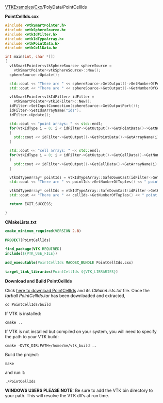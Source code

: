 [VTKExamples](/home/)/[Cxx](/Cxx)/PolyData/PointCellIds

**PointCellIds.cxx**
```c++
#include <vtkSmartPointer.h>
#include <vtkSphereSource.h>
#include <vtkIdFilter.h>
#include <vtkIdTypeArray.h>
#include <vtkPointData.h>
#include <vtkCellData.h>

int main(int, char *[])
{
  vtkSmartPointer<vtkSphereSource> sphereSource =
    vtkSmartPointer<vtkSphereSource>::New();
  sphereSource->Update();

  std::cout << "There are " << sphereSource->GetOutput()->GetNumberOfPoints() << " points." << std::endl;
  std::cout << "There are " << sphereSource->GetOutput()->GetNumberOfCells() << " cells." << std::endl;

  vtkSmartPointer<vtkIdFilter> idFilter =
    vtkSmartPointer<vtkIdFilter>::New();
  idFilter->SetInputConnection(sphereSource->GetOutputPort());
  idFilter->SetIdsArrayName("ids");
  idFilter->Update();

  std::cout << "point arrays: " << std::endl;
  for(vtkIdType i = 0; i < idFilter->GetOutput()->GetPointData()->GetNumberOfArrays(); i++)
  {
    std::cout << idFilter->GetOutput()->GetPointData()->GetArrayName(i) << std::endl;
  }

  std::cout << "cell arrays: " << std::endl;
  for(vtkIdType i = 0; i < idFilter->GetOutput()->GetCellData()->GetNumberOfArrays(); i++)
  {
    std::cout << idFilter->GetOutput()->GetCellData()->GetArrayName(i) << std::endl;
  }

  vtkIdTypeArray* pointIds = vtkIdTypeArray::SafeDownCast(idFilter->GetOutput()->GetPointData()->GetArray("ids"));
  std::cout << "There are " << pointIds->GetNumberOfTuples() << " point ids" << std::endl;

  vtkIdTypeArray* cellIds = vtkIdTypeArray::SafeDownCast(idFilter->GetOutput()->GetCellData()->GetArray("ids"));
  std::cout << "There are " << cellIds->GetNumberOfTuples() << " point ids" << std::endl;

  return EXIT_SUCCESS;

}
```
**CMakeLists.txt**
```cmake
cmake_minimum_required(VERSION 2.8)
 
PROJECT(PointCellIds)
 
find_package(VTK REQUIRED)
include(${VTK_USE_FILE})
 
add_executable(PointCellIds MACOSX_BUNDLE PointCellIds.cxx)
 
target_link_libraries(PointCellIds ${VTK_LIBRARIES})
```

**Download and Build PointCellIds**

Click [here to download PointCellIds](https://github.com/lorensen/VTKWikiExamplesTarballs/raw/master/PointCellIds.tar) and its *CMakeLists.txt* file.
Once the *tarball PointCellIds.tar* has been downloaded and extracted,
```
cd PointCellIds/build 
```
If VTK is installed:
```
cmake ..
```
If VTK is not installed but compiled on your system, you will need to specify the path to your VTK build:
```
cmake -DVTK_DIR:PATH=/home/me/vtk_build ..
```
Build the project:
```
make
```
and run it:
```
./PointCellIds
```
**WINDOWS USERS PLEASE NOTE:** Be sure to add the VTK bin directory to your path. This will resolve the VTK dll's at run time.

